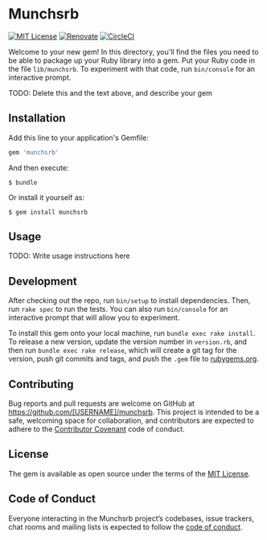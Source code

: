 Munchsrb
========

[![MIT License](http://img.shields.io/badge/license-MIT-blue.svg?style=flat-square)][license]
[![Renovate](https://badges.renovateapi.com/github/paveg/munchsrb)][renovate]
[![CircleCI](https://circleci.com/gh/paveg/munchsrb.svg?style=svg&circle-token=d9adfa363e47070777441c9f94f9401b070a2a36)][circleci]

[license]: https://github.com/paveg/munchsrb/blob/master/LICENSE
[renovate]: https://github.com/renovatebot/renovate
[circleci]: https://circleci.com/gh/paveg/munchsrb

Welcome to your new gem! In this directory, you'll find the files you need to be able to package up your Ruby library into a gem. Put your Ruby code in the file `lib/munchsrb`. To experiment with that code, run `bin/console` for an interactive prompt.

TODO: Delete this and the text above, and describe your gem

## Installation

Add this line to your application's Gemfile:

```ruby
gem 'munchsrb'
```

And then execute:

    $ bundle

Or install it yourself as:

    $ gem install munchsrb

## Usage

TODO: Write usage instructions here

## Development

After checking out the repo, run `bin/setup` to install dependencies. Then, run `rake spec` to run the tests. You can also run `bin/console` for an interactive prompt that will allow you to experiment.

To install this gem onto your local machine, run `bundle exec rake install`. To release a new version, update the version number in `version.rb`, and then run `bundle exec rake release`, which will create a git tag for the version, push git commits and tags, and push the `.gem` file to [rubygems.org](https://rubygems.org).

## Contributing

Bug reports and pull requests are welcome on GitHub at https://github.com/[USERNAME]/munchsrb. This project is intended to be a safe, welcoming space for collaboration, and contributors are expected to adhere to the [Contributor Covenant](http://contributor-covenant.org) code of conduct.

## License

The gem is available as open source under the terms of the [MIT License](https://opensource.org/licenses/MIT).

## Code of Conduct

Everyone interacting in the Munchsrb project’s codebases, issue trackers, chat rooms and mailing lists is expected to follow the [code of conduct](https://github.com/[USERNAME]/munchsrb/blob/master/CODE_OF_CONDUCT.md).

